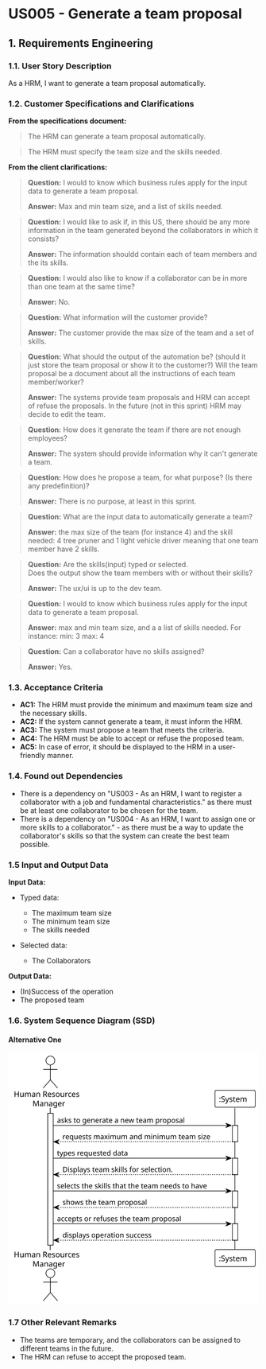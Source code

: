 # US005 - Generate a team proposal

## 1. Requirements Engineering

### 1.1. User Story Description

As a HRM, I want to generate a team proposal automatically.

### 1.2. Customer Specifications and Clarifications

**From the specifications document:**

> The HRM can generate a team proposal automatically.

> The HRM must specify the team size and the skills needed.


**From the client clarifications:**

> **Question:** I would to know which business rules apply for the input data to generate a team proposal.
>
> **Answer:** Max and min team size, and a list of skills needed.

> **Question:** I would like to ask if, in this US, there should be any more information in the team generated beyond
> the collaborators in which it consists?
>
> **Answer:** The information shouldd contain each of team members and the its skills.

> **Question:** I would also like to know if a collaborator can be in more than one team at the same time?
>
> **Answer:** No.

> **Question:** What information will the customer provide?
>
> **Answer:** The customer provide the max size of the team and a set of skills.

> **Question:** What should the output of the automation be? (should it just store the team proposal or show it to the
> customer?)  Will the team proposal be a document about all the instructions of each team member/worker?
>
> **Answer:** The systems provide team proposals and HRM can accept of refuse the proposals. In the future (not in this
> sprint) HRM may decide to edit the team.

> **Question:** How does it generate the team if there are not enough employees?
>
> **Answer:** The system should provide information why it can't generate a team.

> **Question:** How does he propose a team, for what purpose? (Is there any predefinition)?
>
> **Answer:** There is no purpose, at least in this sprint.

> **Question:** What are the input data to automatically generate a team?
>
> **Answer:** the max size of the team (for instance 4)
> and the skill needed: 4 tree pruner and 1 light vehicle driver
> meaning that one team member have 2 skills.

> **Question:** Are the skills(input) typed or selected.<br>
> Does the output show the team members with or without their skills?
>
> **Answer:** The ux/ui is up to the dev team.

> **Question:** I would to know which business rules apply for the input data to generate a team proposal.
>
> **Answer:** max and min team size, and a a list of skills needed.
> For instance:
> min: 3
> max: 4

> **Question:** Can a collaborator have no skills assigned?
>
> **Answer:** Yes.

### 1.3. Acceptance Criteria

* **AC1:** The HRM must provide the minimum and maximum team size and the necessary skills.
* **AC2:** If the system cannot generate a team, it must inform the HRM.
* **AC3:** The system must propose a team that meets the criteria.
* **AC4:** The HRM must be able to accept or refuse the proposed team.
* **AC5:** In case of error, it should be displayed to the HRM in a user-friendly manner.

### 1.4. Found out Dependencies

* There is a dependency on "US003 - As an HRM, I want to register a collaborator with a job and fundamental
  characteristics." as there must be at least one collaborator to be chosen for the team.
* There is a dependency on "US004 - As an HRM, I want to assign one or more skills to a collaborator." - as there must
  be a way to update the collaborator's skills so that the system can create the best team possible.

### 1.5 Input and Output Data

**Input Data:**

* Typed data:
    * The maximum team size
    * The minimum team size
    * The skills needed

* Selected data:
    * The Collaborators

**Output Data:**

* (In)Success of the operation
* The proposed team

### 1.6. System Sequence Diagram (SSD)

#### Alternative One

![us005-alternative-one-System_Sequence_Diagram__SSD____Alternative_One.svg](svg/us005-alternative-one-System_Sequence_Diagram__SSD____Alternative_One.svg)

### 1.7 Other Relevant Remarks

* The teams are temporary, and the collaborators can be assigned to different teams in the future.
* The HRM can refuse to accept the proposed team.
